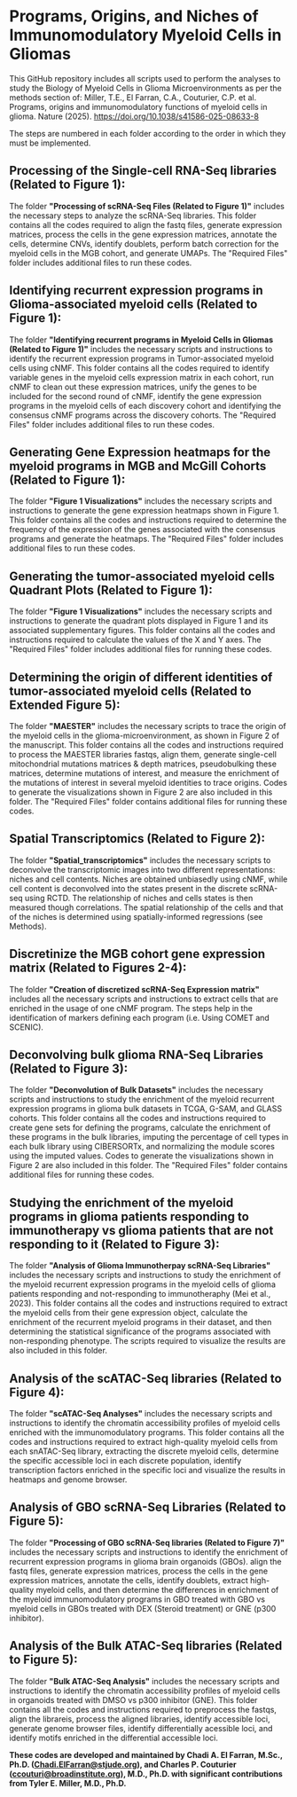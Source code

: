# Programs, Origins, and Niches of Immunomodulatory Myeloid Cells in Gliomas
This GitHub repository includes all scripts used to perform the analyses to study the Biology of Myeloid Cells in Glioma Microenvironments as per the methods section of: Miller, T.E., El Farran, C.A., Couturier, C.P. et al. Programs, origins and immunomodulatory functions of myeloid cells in glioma. Nature (2025). https://doi.org/10.1038/s41586-025-08633-8

The steps are numbered in each folder according to the order in which they must be implemented.


## Processing of the Single-cell RNA-Seq libraries (Related to Figure 1):

The folder **"Processing of scRNA-Seq Files (Related to Figure 1)"** includes the necessary steps to analyze the scRNA-Seq libraries. This folder contains all the codes required to align the fastq files, generate expression matrices, process the cells in the gene expression matrices, annotate the cells, determine CNVs, identify doublets, perform batch correction for the myeloid cells in the MGB cohort, and generate UMAPs. The "Required Files" folder includes additional files to run these codes.

## Identifying recurrent expression programs in Glioma-associated myeloid cells (Related to Figure 1):

The folder **"Identifying recurrent programs in Myeloid Cells in Gliomas (Related to Figure 1)"** includes the necessary scripts and instructions to identify the recurrent expression programs in Tumor-associated myeloid cells using cNMF. This folder contains all the codes required to identify variable genes in the myeloid cells expression matrix in each cohort, run cNMF to clean out these expression matrices, unify the genes to be included for the second round of cNMF, identify the gene expression programs in the myeloid cells of each discovery cohort and identifying the consensus cNMF programs across the discovery cohorts. The "Required Files" folder includes additional files to run these codes.

## Generating Gene Expression heatmaps for the myeloid programs in MGB and McGill Cohorts (Related to Figure 1):

The folder **"Figure 1 Visualizations"** includes the necessary scripts and instructions to generate the gene expression heatmaps shown in Figure 1. This folder contains all the codes and instructions required to determine the frequency of the expression of the genes associated with the consensus programs and generate the heatmaps. The "Required Files" folder includes additional files to run these codes.


## Generating the tumor-associated myeloid cells Quadrant Plots (Related to Figure 1):

The folder **"Figure 1 Visualizations"** includes the necessary scripts and instructions to generate the quadrant plots displayed in Figure 1 and its associated supplementary figures. This folder contains all the codes and instructions required to calculate the values of the X and Y axes. The "Required Files" folder includes additional files for running these codes.

## Determining the origin of different identities of tumor-associated myeloid cells (Related to Extended Figure 5):

The folder **"MAESTER"** includes the necessary scripts to trace the origin of the myeloid cells in the glioma-microenvironment, as shown in Figure 2 of the manuscript. This folder contains all the codes and instructions required to process the MAESTER libraries fastqs, align them, generate single-cell mitochondrial mutations matrices & depth matrices, pseudobulking these matrices, determine mutations of interest, and measure the enrichment of the mutations of interest in several myeloid identities to trace origins. Codes to generate the visualizations shown in Figure 2 are also included in this folder. The "Required Files" folder contains additional files for running these codes.


## Spatial Transcriptomics (Related to Figure 2):

The folder **"Spatial_transcriptomics"** includes the necessary scripts to deconvolve the transcriptomic images into two different representations: niches and cell contents. Niches are obtained unbiasedly using cNMF, while cell content is deconvolved into the states present in the discrete scRNA-seq using RCTD. The relationship of niches and cells states is then measured though correlations. The spatial relationship of the cells and that of the niches is determined using spatially-informed regressions (see Methods).


## Discretinize the MGB cohort gene expression matrix (Related to Figures 2-4):

The folder **"Creation of discretized scRNA-Seq Expression matrix"** includes all the necessary scripts and instructions to extract cells that are enriched in the usage of one cNMF program. The steps help in the identification of markers defining each program (i.e. Using COMET and SCENIC).


## Deconvolving bulk glioma RNA-Seq Libraries (Related to Figure 3):

The folder **"Deconvolution of Bulk Datasets"** includes the necessary scripts and instructions to study the enrichment of the myeloid recurrent expression programs in glioma bulk datasets in TCGA, G-SAM, and GLASS cohorts. This folder contains all the codes and instructions required to create gene sets for defining the programs, calculate the enrichment of these programs in the bulk libraries, imputing the percentage of cell types in each bulk library using CIBERSORTx, and normalizing the module scores using the imputed values. Codes to generate the visualizations shown in Figure 2 are also included in this folder. The "Required Files" folder contains additional files for running these codes.


## Studying the enrichment of the myeloid programs in glioma patients responding to immunotherapy vs glioma patients that are not responding to it (Related to Figure 3):

The folder **"Analysis of Glioma Immunotherpay scRNA-Seq Libraries"** includes the necessary scripts and instructions to study the enrichment of the myeloid recurrent expression programs in the myeloid cells of glioma patients responding and not-responding to immunotheraphy (Mei et al., 2023). This folder contains all the codes and instructions required to extract the myeloid cells from their gene expression object, calculate the enrichment of the recurrent myeloid programs in their dataset, and then determining the statistical significance of the programs associated with non-responding phenotype. The scripts required to visualize the results are also included in this folder.

## Analysis of the scATAC-Seq libraries (Related to Figure 4):

The folder **"scATAC-Seq Analyses"** includes the necessary scripts and instructions to identify the chromatin accessibility profiles of myeloid cells enriched with the immunomodulatory programs. This folder contains all the codes and instructions required to extract high-quality myeloid cells from each snATAC-Seq library, extracting the discrete myeloid cells, determine the specific accessible loci in each discrete population, identify transcription factors enriched in the specific loci and visualize the results in heatmaps and genome browser.

## Analysis of GBO scRNA-Seq Libraries (Related to Figure 5): 

The folder **"Processing of GBO scRNA-Seq libraries (Related to Figure 7)"** includes the necessary scripts and instructions to identify the enrichment of recurrent expression programs in glioma brain organoids (GBOs). align the fastq files, generate expression matrices, process the cells in the gene expression matrices, annotate the cells, identify doublets, extract high-quality myeloid cells, and then determine the differences in enrichment of the myeloid immunomodulatory programs in GBO treated with GBO vs myeloid cells in GBOs treated with DEX (Steroid treatment) or GNE (p300 inhibitor).


## Analysis of the Bulk ATAC-Seq libraries (Related to Figure 5):

The folder **"Bulk ATAC-Seq Analysis"** includes the necessary scripts and instructions to identify the chromatin accessibility profiles of myeloid cells in organoids treated with DMSO vs p300 inhibitor (GNE). This folder contains all the codes and instructions required to preprocess the fastqs, align the librareis, process the aligned libraries, identify accessible loci, generate genome browser files, identify differentially acessible loci, and identify motifs enriched in the differential accessible loci.


**These codes are developed and maintained by Chadi A. El Farran, M.Sc., Ph.D. (Chadi.ElFarran@stjude.org), and Charles P. Couturier (ccouturi@broadinstitute.org), M.D., Ph.D. with significant contributions from Tyler E. Miller, M.D., Ph.D.**

